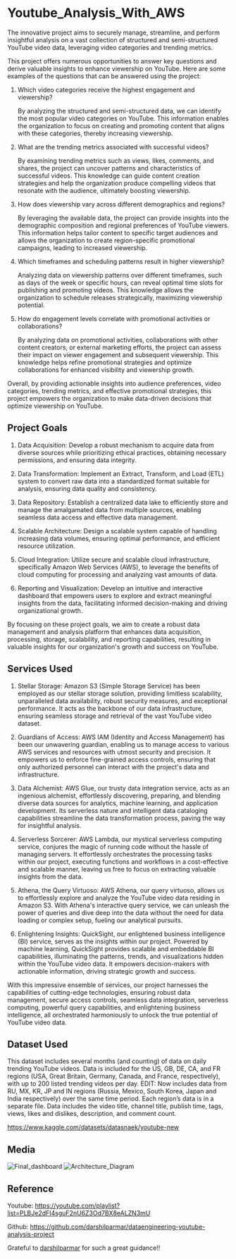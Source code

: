 # Youtube_Analysis_With_AWS
The innovative project aims to securely manage, streamline, and perform insightful analysis on a vast collection of structured and semi-structured YouTube video data, leveraging video categories and trending metrics.

This project offers numerous opportunities to answer key questions and derive valuable insights to enhance viewership on YouTube. Here are some examples of the questions that can be answered using the project:

1. Which video categories receive the highest engagement and viewership?

   By analyzing the structured and semi-structured data, we can identify the most popular video categories on YouTube. This information enables the organization to focus on creating and promoting content that aligns with these categories, thereby increasing viewership.
2. What are the trending metrics associated with successful videos?

   By examining trending metrics such as views, likes, comments, and shares, the project can uncover patterns and characteristics of successful videos. This knowledge can guide content creation strategies and help the organization produce compelling videos that resonate with the audience, ultimately boosting viewership.
4. How does viewership vary across different demographics and regions?

   By leveraging the available data, the project can provide insights into the demographic composition and regional preferences of YouTube viewers. This information helps tailor content to specific target audiences and allows the organization to create region-specific promotional campaigns, leading to increased viewership.
6. Which timeframes and scheduling patterns result in higher viewership?

   Analyzing data on viewership patterns over different timeframes, such as days of the week or specific hours, can reveal optimal time slots for publishing and promoting videos. This knowledge allows the organization to schedule releases strategically, maximizing viewership potential.
8. How do engagement levels correlate with promotional activities or collaborations?

   By analyzing data on promotional activities, collaborations with other content creators, or external marketing efforts, the project can assess their impact on viewer engagement and subsequent viewership. This knowledge helps refine promotional strategies and optimize collaborations for enhanced visibility and viewership growth.
	
Overall, by providing actionable insights into audience preferences, video categories, trending metrics, and effective promotional strategies, this project empowers the organization to make data-driven decisions that optimize viewership on YouTube.

## Project Goals

1. Data Acquisition: Develop a robust mechanism to acquire data from diverse sources while prioritizing ethical practices, obtaining necessary permissions, and ensuring data integrity.

2. Data Transformation: Implement an Extract, Transform, and Load (ETL) system to convert raw data into a standardized format suitable for analysis, ensuring data quality and consistency.

3. Data Repository: Establish a centralized data lake to efficiently store and manage the amalgamated data from multiple sources, enabling seamless data access and effective data management.

4. Scalable Architecture: Design a scalable system capable of handling increasing data volumes, ensuring optimal performance, and efficient resource utilization.

5. Cloud Integration: Utilize secure and scalable cloud infrastructure, specifically Amazon Web Services (AWS), to leverage the benefits of cloud computing for processing and analyzing vast amounts of data.

6. Reporting and Visualization: Develop an intuitive and interactive dashboard that empowers users to explore and extract meaningful insights from the data, facilitating informed decision-making and driving organizational growth.

By focusing on these project goals, we aim to create a robust data management and analysis platform that enhances data acquisition, processing, storage, scalability, and reporting capabilities, resulting in valuable insights for our organization's growth and success on YouTube.

## Services Used

1. Stellar Storage: Amazon S3 (Simple Storage Service) has been employed as our stellar storage solution, providing limitless scalability, unparalleled data availability, robust security measures, and exceptional performance. It acts as the backbone of our data infrastructure, ensuring seamless storage and retrieval of the vast YouTube video dataset.

2. Guardians of Access: AWS IAM (Identity and Access Management) has been our unwavering guardian, enabling us to manage access to various AWS services and resources with utmost security and precision. It empowers us to enforce fine-grained access controls, ensuring that only authorized personnel can interact with the project's data and infrastructure.

3. Data Alchemist: AWS Glue, our trusty data integration service, acts as an ingenious alchemist, effortlessly discovering, preparing, and blending diverse data sources for analytics, machine learning, and application development. Its serverless nature and intelligent data cataloging capabilities streamline the data transformation process, paving the way for insightful analysis.

4. Serverless Sorcerer: AWS Lambda, our mystical serverless computing service, conjures the magic of running code without the hassle of managing servers. It effortlessly orchestrates the processing tasks within our project, executing functions and workflows in a cost-effective and scalable manner, leaving us free to focus on extracting valuable insights from the data.

5. Athena, the Query Virtuoso: AWS Athena, our query virtuoso, allows us to effortlessly explore and analyze the YouTube video data residing in Amazon S3. With Athena's interactive query service, we can unleash the power of queries and dive deep into the data without the need for data loading or complex setup, fueling our analytical pursuits.

6. Enlightening Insights: QuickSight, our enlightened business intelligence (BI) service, serves as the insights within our project. Powered by machine learning, QuickSight provides scalable and embeddable BI capabilities, illuminating the patterns, trends, and visualizations hidden within the YouTube video data. It empowers decision-makers with actionable information, driving strategic growth and success.

With this impressive ensemble of services, our project harnesses the capabilities of cutting-edge technologies, ensuring robust data management, secure access controls, seamless data integration, serverless computing, powerful query capabilities, and enlightening business intelligence, all orchestrated harmoniously to unlock the true potential of YouTube video data.

## Dataset Used

This dataset includes several months (and counting) of data on daily trending YouTube videos. Data is included for the US, GB, DE, CA, and FR regions (USA, Great Britain, Germany, Canada, and France, respectively), with up to 200 listed trending videos per day.
EDIT: Now includes data from RU, MX, KR, JP and IN regions (Russia, Mexico, South Korea, Japan and India respectively) over the same time period. 
Each region’s data is in a separate file. Data includes the video title, channel title, publish time, tags, views, likes and dislikes, description, and comment count.

https://www.kaggle.com/datasets/datasnaek/youtube-new

## Media
![Final_dashboard](https://github.com/yogeshhh1207/Youtube_Analysis_With_AWS/assets/84472864/b182e063-537d-4178-9122-982a0d392b0a)
![Architecture_Diagram](https://github.com/yogeshhh1207/Youtube_Analysis_With_AWS/assets/84472864/59c9fb59-f054-4b38-8602-24f6f9894160)


## Reference 

Youtube: https://youtube.com/playlist?list=PLBJe2dFI4sguF2nU6Z3Od7BX8eALZN3mU

Github: https://github.com/darshilparmar/dataengineering-youtube-analysis-project

Grateful to [darshilparmar](https://github.com/darshilparmar) for such a great guidance!!
